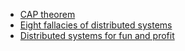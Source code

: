 * [CAP theorem](https://tbarantr.github.io/Note440/CAP_theorem)
* [Eight fallacies of distributed systems](https://tbarantr.github.io/Note440/eight_fallacies)
* [Distributed systems for fun and profit](https://tbarantr.github.io/Note440/distributed_systems_for_fun_and_profit)
